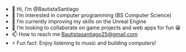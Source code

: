 - 👋 Hi, I’m @BautistaSantiago
- 👀 I’m interested in computer programming (BS Computer Science)
- 🌱 I’m currently improving my skills on the Unreal Engine
- 🤝 I’m looking to collaborate on game projects and web apps for fun 😁
- 📫 How to reach me Bautistasantiago25@gmail.com 
- ⚡ Fun fact: Enjoy listening to music and building computers!

<!---
BautistaSantiago/BautistaSantiago is a ✨ special ✨ repository because its `README.md` (this file) appears on your GitHub profile.
You can click the Preview link to take a look at your changes.
--->
